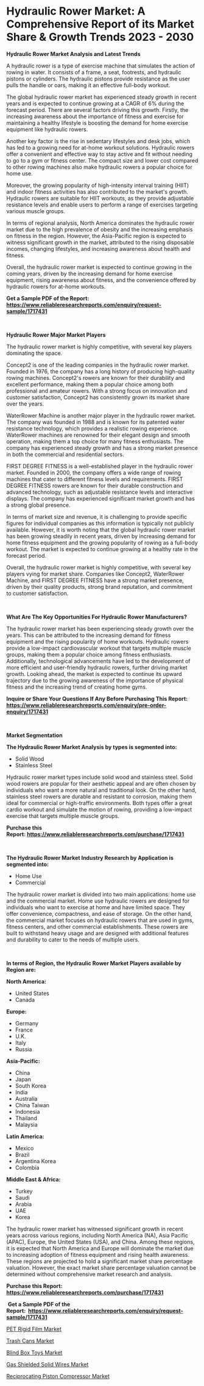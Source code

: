<p><h1>Hydraulic Rower Market: A Comprehensive Report of its Market Share & Growth Trends 2023 - 2030</h1></p><p><strong>Hydraulic Rower Market Analysis and Latest Trends</strong></p>
<p><p>A hydraulic rower is a type of exercise machine that simulates the action of rowing in water. It consists of a frame, a seat, footrests, and hydraulic pistons or cylinders. The hydraulic pistons provide resistance as the user pulls the handle or oars, making it an effective full-body workout.</p><p>The global hydraulic rower market has experienced steady growth in recent years and is expected to continue growing at a CAGR of 6% during the forecast period. There are several factors driving this growth. Firstly, the increasing awareness about the importance of fitness and exercise for maintaining a healthy lifestyle is boosting the demand for home exercise equipment like hydraulic rowers.</p><p>Another key factor is the rise in sedentary lifestyles and desk jobs, which has led to a growing need for at-home workout solutions. Hydraulic rowers offer a convenient and effective way to stay active and fit without needing to go to a gym or fitness center. The compact size and lower cost compared to other rowing machines also make hydraulic rowers a popular choice for home use.</p><p>Moreover, the growing popularity of high-intensity interval training (HIIT) and indoor fitness activities has also contributed to the market's growth. Hydraulic rowers are suitable for HIIT workouts, as they provide adjustable resistance levels and enable users to perform a range of exercises targeting various muscle groups.</p><p>In terms of regional analysis, North America dominates the hydraulic rower market due to the high prevalence of obesity and the increasing emphasis on fitness in the region. However, the Asia-Pacific region is expected to witness significant growth in the market, attributed to the rising disposable incomes, changing lifestyles, and increasing awareness about health and fitness.</p><p>Overall, the hydraulic rower market is expected to continue growing in the coming years, driven by the increasing demand for home exercise equipment, rising awareness about fitness, and the convenience offered by hydraulic rowers for at-home workouts.</p></p>
<p><strong>Get a Sample PDF of the Report:&nbsp; <a href="https://www.reliableresearchreports.com/enquiry/request-sample/1717431">https://www.reliableresearchreports.com/enquiry/request-sample/1717431</a></strong></p>
<p>&nbsp;</p>
<p><strong>Hydraulic Rower Major Market Players</strong></p>
<p><p>The hydraulic rower market is highly competitive, with several key players dominating the space. </p><p>Concept2 is one of the leading companies in the hydraulic rower market. Founded in 1976, the company has a long history of producing high-quality rowing machines. Concept2's rowers are known for their durability and excellent performance, making them a popular choice among both professional and amateur rowers. With a strong focus on innovation and customer satisfaction, Concept2 has consistently grown its market share over the years.</p><p>WaterRower Machine is another major player in the hydraulic rower market. The company was founded in 1988 and is known for its patented water resistance technology, which provides a realistic rowing experience. WaterRower machines are renowned for their elegant design and smooth operation, making them a top choice for many fitness enthusiasts. The company has experienced steady growth and has a strong market presence in both the commercial and residential sectors.</p><p>FIRST DEGREE FITNESS is a well-established player in the hydraulic rower market. Founded in 2000, the company offers a wide range of rowing machines that cater to different fitness levels and requirements. FIRST DEGREE FITNESS rowers are known for their durable construction and advanced technology, such as adjustable resistance levels and interactive displays. The company has experienced significant market growth and has a strong global presence.</p><p>In terms of market size and revenue, it is challenging to provide specific figures for individual companies as this information is typically not publicly available. However, it is worth noting that the global hydraulic rower market has been growing steadily in recent years, driven by increasing demand for home fitness equipment and the growing popularity of rowing as a full-body workout. The market is expected to continue growing at a healthy rate in the forecast period.</p><p>Overall, the hydraulic rower market is highly competitive, with several key players vying for market share. Companies like Concept2, WaterRower Machine, and FIRST DEGREE FITNESS have a strong market presence, driven by their quality products, strong brand reputation, and commitment to customer satisfaction.</p></p>
<p>&nbsp;</p>
<p><strong>What Are The Key Opportunities For Hydraulic Rower Manufacturers?</strong></p>
<p><p>The hydraulic rower market has been experiencing steady growth over the years. This can be attributed to the increasing demand for fitness equipment and the rising popularity of home workouts. Hydraulic rowers provide a low-impact cardiovascular workout that targets multiple muscle groups, making them a popular choice among fitness enthusiasts. Additionally, technological advancements have led to the development of more efficient and user-friendly hydraulic rowers, further driving market growth. Looking ahead, the market is expected to continue its upward trajectory due to the growing awareness of the importance of physical fitness and the increasing trend of creating home gyms.</p></p>
<p><strong>Inquire or Share Your Questions If Any Before Purchasing This Report: <a href="https://www.reliableresearchreports.com/enquiry/pre-order-enquiry/1717431">https://www.reliableresearchreports.com/enquiry/pre-order-enquiry/1717431</a></strong></p>
<p>&nbsp;</p>
<p><strong>Market Segmentation</strong></p>
<p><strong>The Hydraulic Rower Market Analysis by types is segmented into:</strong></p>
<p><ul><li>Solid Wood</li><li>Stainless Steel</li></ul></p>
<p><p>Hydraulic rower market types include solid wood and stainless steel. Solid wood rowers are popular for their aesthetic appeal and are often chosen by individuals who want a more natural and traditional look. On the other hand, stainless steel rowers are durable and resistant to corrosion, making them ideal for commercial or high-traffic environments. Both types offer a great cardio workout and simulate the motion of rowing, providing a low-impact exercise that targets multiple muscle groups.</p></p>
<p><strong>Purchase this Report:&nbsp;<a href="https://www.reliableresearchreports.com/purchase/1717431">https://www.reliableresearchreports.com/purchase/1717431</a></strong></p>
<p>&nbsp;</p>
<p><strong>The Hydraulic Rower Market Industry Research by Application is segmented into:</strong></p>
<p><ul><li>Home Use</li><li>Commercial</li></ul></p>
<p><p>The hydraulic rower market is divided into two main applications: home use and the commercial market. Home use hydraulic rowers are designed for individuals who want to exercise at home and have limited space. They offer convenience, compactness, and ease of storage. On the other hand, the commercial market focuses on hydraulic rowers that are used in gyms, fitness centers, and other commercial establishments. These rowers are built to withstand heavy usage and are designed with additional features and durability to cater to the needs of multiple users.</p></p>
<p>&nbsp;</p>
<p><strong>In terms of Region, the Hydraulic Rower Market Players available by Region are:</strong></p>
<p>
    <p> <strong> North America: </strong>
        <ul>
            <li>United States</li>
            <li>Canada</li>
        </ul>
        </p> 
    <p> <strong> Europe: </strong>
        <ul>
            <li>Germany</li>
            <li>France</li>
            <li>U.K.</li>
            <li>Italy</li>
            <li>Russia</li>
        </ul>
        </p> 
    <p> <strong> Asia-Pacific: </strong>
        <ul>
            <li>China</li>
            <li>Japan</li>
            <li>South Korea</li>
            <li>India</li>
            <li>Australia</li>
            <li>China Taiwan</li>
            <li>Indonesia</li>
            <li>Thailand</li>
            <li>Malaysia</li>
        </ul>
        </p> 
    <p> <strong> Latin America: </strong>
        <ul>
            <li>Mexico</li>
            <li>Brazil</li>
            <li>Argentina Korea</li>
            <li>Colombia</li>
        </ul>
        </p> 
    <p> <strong> Middle East & Africa: </strong>
        <ul>
            <li>Turkey</li>
            <li>Saudi</li>
            <li>Arabia</li>
            <li>UAE</li>
            <li>Korea</li>
        </ul>
    </p>
    </p>
<p><p>The hydraulic rower market has witnessed significant growth in recent years across various regions, including North America (NA), Asia Pacific (APAC), Europe, the United States (USA), and China. Among these regions, it is expected that North America and Europe will dominate the market due to increasing adoption of fitness equipment and rising health awareness. These regions are projected to hold a significant market share percentage valuation. However, the exact market share percentage valuation cannot be determined without comprehensive market research and analysis.</p></p>
<p><strong>Purchase this Report: <a href="https://www.reliableresearchreports.com/purchase/1717431">https://www.reliableresearchreports.com/purchase/1717431</a></strong></p>
<p>&nbsp;<strong>Get a Sample PDF of the Report:&nbsp;&nbsp;<a href="https://www.reliableresearchreports.com/enquiry/request-sample/1717431">https://www.reliableresearchreports.com/enquiry/request-sample/1717431</a></strong></p>
<p><strong></strong></p>
<p><p><a href="https://medium.com/@stefanokon1939/pet-rigid-film-market-furnishes-information-on-market-share-market-trends-and-market-growth-b07bb6a8a429">PET Rigid Film Market</a></p><p><a href="https://github.com/lbird53714/Market-Research-Report-List-1/blob/main/trash-cans-market.md">Trash Cans Market</a></p><p><a href="https://issuu.com/reportprime-2/docs/blind-box-toys-market-size-2030.pptx?fr=xKAE9_zU1NQ">Blind Box Toys Market</a></p><p><a href="https://www.linkedin.com/pulse/gas-shielded-solid-wires-market-challenges-opportunities-growth/">Gas Shielded Solid Wires Market</a></p><p><a href="https://medium.com/@elenaglover2023/reciprocating-piston-compressor-market-focuses-on-market-share-size-and-projected-forecast-till-6620d578d5b7">Reciprocating Piston Compressor Market</a></p></p>